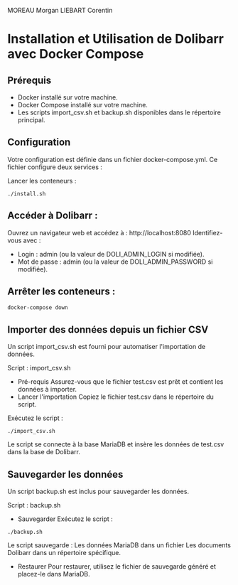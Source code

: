 MOREAU Morgan
LIEBART Corentin


# Installation et Utilisation de Dolibarr avec Docker Compose

## Prérequis
- Docker installé sur votre machine.
- Docker Compose installé sur votre machine.
- Les scripts import_csv.sh et backup.sh disponibles dans le répertoire principal.

## Configuration
Votre configuration est définie dans un fichier docker-compose.yml. Ce fichier configure deux services :

Lancer les conteneurs :


``` ./install.sh ```

## Accéder à Dolibarr :

Ouvrez un navigateur web et accédez à : http://localhost:8080
Identifiez-vous avec :
- Login : admin (ou la valeur de DOLI_ADMIN_LOGIN si modifiée).
- Mot de passe : admin (ou la valeur de DOLI_ADMIN_PASSWORD si modifiée).

## Arrêter les conteneurs :

```docker-compose down```

## Importer des données depuis un fichier CSV
Un script import_csv.sh est fourni pour automatiser l'importation de données.

Script : import_csv.sh
- Pré-requis
Assurez-vous que le fichier test.csv est prêt et contient les données à importer.
- Lancer l'importation
Copiez le fichier test.csv dans le répertoire du script.

Exécutez le script :

```./import_csv.sh```

Le script se connecte à la base MariaDB et insère les données de test.csv dans la base de Dolibarr.


## Sauvegarder les données
Un script backup.sh est inclus pour sauvegarder les données.

Script : backup.sh
- Sauvegarder
Exécutez le script :

```./backup.sh```

Le script sauvegarde :
Les données MariaDB dans un fichier 
Les documents Dolibarr dans un répertoire spécifique.

- Restaurer
Pour restaurer, utilisez le fichier de sauvegarde généré et placez-le dans MariaDB.







